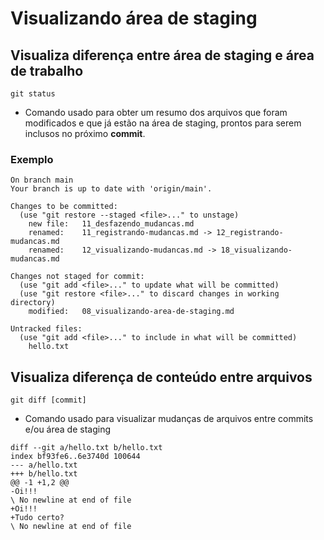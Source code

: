 # Visualizando área de staging

## Visualiza diferença entre área de staging e área de trabalho

```shell
git status
```

- Comando usado para obter um resumo dos arquivos que foram modificados e que já estão na área de staging, prontos para serem inclusos no próximo **commit**.

### Exemplo

```
On branch main
Your branch is up to date with 'origin/main'.

Changes to be committed:
  (use "git restore --staged <file>..." to unstage)
	new file:   11_desfazendo_mudancas.md
	renamed:    11_registrando-mudancas.md -> 12_registrando-mudancas.md
	renamed:    12_visualizando-mudancas.md -> 18_visualizando-mudancas.md

Changes not staged for commit:
  (use "git add <file>..." to update what will be committed)
  (use "git restore <file>..." to discard changes in working directory)
	modified:   08_visualizando-area-de-staging.md

Untracked files:
  (use "git add <file>..." to include in what will be committed)
	hello.txt
```

## Visualiza diferença de conteúdo entre arquivos

```shell
git diff [commit]
```

- Comando usado para visualizar mudanças de arquivos entre commits e/ou área de staging 

```
diff --git a/hello.txt b/hello.txt
index bf93fe6..6e3740d 100644
--- a/hello.txt
+++ b/hello.txt
@@ -1 +1,2 @@
-Oi!!!
\ No newline at end of file
+Oi!!!
+Tudo certo?
\ No newline at end of file
```